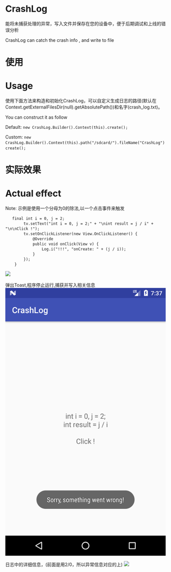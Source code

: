 # CrashLog

能将未捕获处理的异常，写入文件并保存在您的设备中，便于后期调试和上线的错误分析

CrashLog can catch the crash info , and write to file

# 使用
# Usage

使用下面方法来构造和初始化CrashLog，可以自定义生成日志的路径(默认在Context.getExternalFilesDir(null).getAbsolutePath())和名字(crash_log.txt)。

You can construct it  as follow

  Default:
            ```
            new CrashLog.Builder().Context(this).create();
            ```

  Custom:  ```
            new CrashLog.Builder().Context(this).path("/sdcard/").fileName("CrashLog")create();
           ```
# 实际效果
# Actual effect

Note: 示例是使用一个分母为0的除法,以一个点击事件来触发
```
   final int i = 0, j = 2;
        tv.setText("int i = 0, j = 2;" + "\nint result = j / i" + "\n\nClick !");
        tv.setOnClickListener(new View.OnClickListener() {
            @Override
            public void onClick(View v) {
                Log.i("!!!", "onCreate: " + (j / i));
            }
        });
    }
```
![](https://github.com/vigilances/CrashLog/tree/master/image/use.png)

弹出Toast,程序停止运行,捕获并写入相关信息
![](image/use1.png)

日志中的详细信息，(前面是用2/0，所以异常信息对应的上)
![](https://github.com/vigilances/CrashLog/tree/master/image/log.png)
